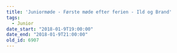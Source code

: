 ```yaml
---
title: 'Juniormøde - Første møde efter ferien - Ild og Brand'
tags:
  - Junior
date_start: "2018-01-9T19:00:00"
date_end: "2018-01-9T21:00:00"
old_id: 6907
---
```

